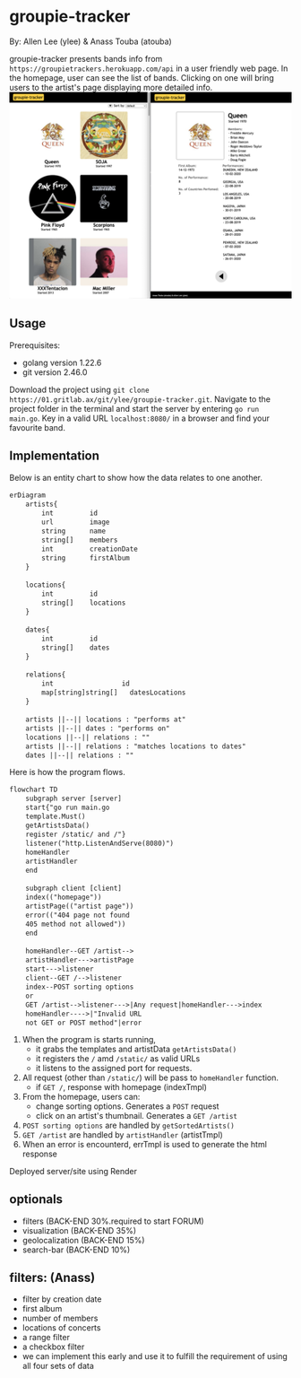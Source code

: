 # groupie-tracker
By: Allen Lee (ylee) & Anass Touba (atouba)


groupie-tracker presents bands info from `https://groupietrackers.herokuapp.com/api` in a user friendly web page.
In the homepage, user can see the list of bands. Clicking on one will bring users to the artist's page displaying more detailed info.
![webpage](webpage.png)

## Usage
Prerequisites: 
- golang version 1.22.6 
- git version 2.46.0

Download the project using `git clone https://01.gritlab.ax/git/ylee/groupie-tracker.git`. Navigate to the project folder in the terminal and start the server by entering `go run main.go`. Key in a valid URL `localhost:8080/` in a browser and find your favourite band.

## Implementation

Below is an entity chart to show how the data relates to one another.
```mermaid
erDiagram
    artists{
        int         id
        url         image
        string      name
        string[]    members
        int         creationDate
        string      firstAlbum
    }

    locations{
        int         id
        string[]    locations
    }

    dates{
        int         id
        string[]    dates
    }

    relations{
        int                 id
        map[string]string[]   datesLocations
    }

    artists ||--|| locations : "performs at"
    artists ||--|| dates : "performs on"
    locations ||--|| relations : ""
    artists ||--|| relations : "matches locations to dates"
    dates ||--|| relations : ""
```
Here is how the program flows.
```mermaid
flowchart TD
    subgraph server [server]
    start{"go run main.go
    template.Must()
    getArtistsData()
    register /static/ and /"}
    listener("http.ListenAndServe(8080)")
    homeHandler
    artistHandler
    end
    
    subgraph client [client]
    index(("homepage"))
    artistPage(("artist page"))
    error(("404 page not found
    405 method not allowed"))
    end

    homeHandler--GET /artist-->
    artistHandler--->artistPage
    start--->listener
    client--GET /-->listener
    index--POST sorting options
    or
    GET /artist-->listener--->|Any request|homeHandler--->index
    homeHandler---->|"Invalid URL
    not GET or POST method"|error

```
1. When the program is starts running, 
	- it grabs the templates and artistData `getArtistsData()`
	- it registers the `/` amd `/static/` as valid URLs
	- it listens to the assigned port for requests.
2. All request (other than `/static/`) will be pass to `homeHandler` function.
    - if `GET /`, response with homepage (indexTmpl)
3. From the homepage, users can:
    - change sorting options. Generates a `POST` request
    - click on an artist's thumbnail. Generates a `GET /artist`
4. `POST sorting options` are handled by `getSortedArtists()`
5. `GET /artist` are handled by `artistHandler` (artistTmpl)
6. When an error is encounterd, errTmpl is used to generate the html response


Deployed server/site using Render

## optionals
- filters (BACK-END 30%.required to start FORUM)
- visualization (BACK-END 35%)
- geolocalization (BACK-END 15%)
- search-bar (BACK-END 10%)

## filters: (Anass)
- filter by creation date
- first album
- number of members
- locations of concerts
- a range filter
- a checkbox filter
- we can implement this early and use it to fulfill the requirement of using all four sets of data

